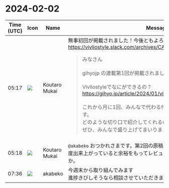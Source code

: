 # 2024-02-02

|Time (UTC)|Icon|Name|Message|
|---|---|---|---|
|05:17|![](https://avatars.slack-edge.com/2023-11-11/6180804843906_ec36242e3b721d6c30e9_72.png)|Koutaro Mukai|無事初回が掲載されました！今後ともよろしくお願いいたします。<br><https://vivliostyle.slack.com/archives/CAECW4S93/p1706844531541199><br><blockquote>みなさん<br><br>gihyojp の連載第1回が掲載されました。担当は私と村上さんです。<br><br>Vivliostyleでなにができるの？<br><https://gihyo.jp/article/2024/01/vivliostyle-01><br><br>これから月に1回、みんなで代わる代わるVivliostyleを紹介していきます。<br>どのような切り口で紹介してくれるのか、今からとても楽しみです。<br>ぜひ、みんなで盛り上げてまいりましょう❗</blockquote>|
|05:18|![](https://avatars.slack-edge.com/2023-11-11/6180804843906_ec36242e3b721d6c30e9_72.png)|Koutaro Mukai|`@akabeko` おつかれさまです。第2回の原稿について、2月18-24日の週には一度出来上がっていると余裕をもってレビューできます。ご都合いかがでしょうか。|
|07:36|![](https://avatars.slack-edge.com/2019-05-15/624511073651_25909952cd7a069ceed2_72.png)|akabeko|今週末から取り組んでみます<br>進捗きびしそうなら相談させていただきます！|
